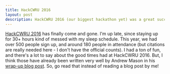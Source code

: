```yaml
---
title: HackCWRU 2016
layout: post
description: HackCWRU 2016 (our biggest hackathon yet) was a great success!
---
```


[HackCWRU 2016](hack.cwru.edu) has finally come and gone.  I'm up late, since
staying up for 30+ hours kind of messed with my sleep schedule.  This year, we
had over 500 people sign up, and around 180 people in attendance (but citations
are really needed here - I don't have the official counts).  I had a ton of fun,
and there's a lot to say about the good times had at HackCWRU 2016.  But, I
think those have already been written very well by Andrew Mason in his
[wrap-up blog post](http://www.fixedpoint.xyz/blog/hack-cwru-16-wrap-up/).  So,
go read that instead of reading a blog post by me!
